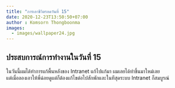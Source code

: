 ```yaml
---
title: "การเอาชีวิตรอดวันที่ 15"
date: 2020-12-23T13:50:50+07:00
author : Komsorn Thongboonma
images: 
  - images/wallpaper24.jpg
---
```


## ประสบการณ์การทำงานในวันที่ 15

ในวันนี้ผมได้ทำการแก้พื้นหลังของ Intranet แก้ไปแก้มา ผมเลยได้ทำขึ้นมาใหม่เลย  
แต่เมื่อลองเอาให้พี่ฉ่อยดูแต่ก็ต้องแก้ไขต่อไปสักพักและในทีสุดระบบ Intranet ก็สมบูรณ์  


